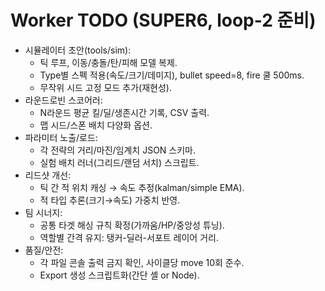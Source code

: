 # Worker TODO (SUPER6, loop-2 준비)

- 시뮬레이터 초안(tools/sim):
  - 틱 루프, 이동/충돌/탄/피해 모델 복제.
  - Type별 스펙 적용(속도/크기/데미지), bullet speed=8, fire 쿨 500ms.
  - 무작위 시드 고정 모드 추가(재현성).
- 라운드로빈 스코어러:
  - N라운드 평균 킬/딜/생존시간 기록, CSV 출력.
  - 맵 시드/스폰 배치 다양화 옵션.
- 파라미터 노출/로드:
  - 각 전략의 거리/마진/임계치 JSON 스키마.
  - 실험 배치 러너(그리드/랜덤 서치) 스크립트.
- 리드샷 개선:
  - 틱 간 적 위치 캐싱 → 속도 추정(kalman/simple EMA).
  - 적 타입 추론(크기→속도) 가중치 반영.
- 팀 시너지:
  - 공통 타겟 해싱 규칙 확정(가까움/HP/중앙성 튜닝).
  - 역할별 간격 유지: 탱커-딜러-서포트 레이어 거리.
- 품질/안전:
  - 각 파일 콘솔 출력 금지 확인, 사이클당 move 10회 준수.
  - Export 생성 스크립트화(간단 셸 or Node).

